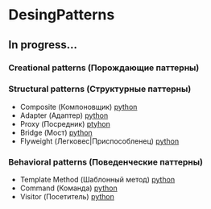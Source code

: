# DesingPatterns
## In progress...
### Creational patterns (Порождающие паттерны)

### Structural patterns (Структурные паттерны)
- Composite (Компоновщик) [python](https://github.com/arcanrun/DesingPatterns/blob/master/structural/Composite.py)
- Adapter (Адаптер) [python](https://github.com/arcanrun/DesingPatterns/blob/master/structural/Adapter.py)
- Proxy (Посредник) [ptyhon](https://github.com/arcanrun/DesingPatterns/blob/master/structural/Proxy.py)
- Bridge (Мост) [python](https://github.com/arcanrun/DesingPatterns/blob/master/structural/Bridge.py)
- Flyweight (Легковес|Приспособленец) [python](https://github.com/arcanrun/DesingPatterns/blob/master/structural/Flyweight.py)
### Behavioral patterns (Поведенческие паттерны)
- Template Method (Шаблонный метод) [python](https://github.com/arcanrun/DesingPatterns/blob/master/behavioral/TemplateMethod.py)
- Command (Команда) [python](https://github.com/arcanrun/DesingPatterns/blob/master/behavioral/Command.py)
- Visitor (Посетитель) [python](https://github.com/arcanrun/DesingPatterns/blob/master/behavioral/Visitor.py)
